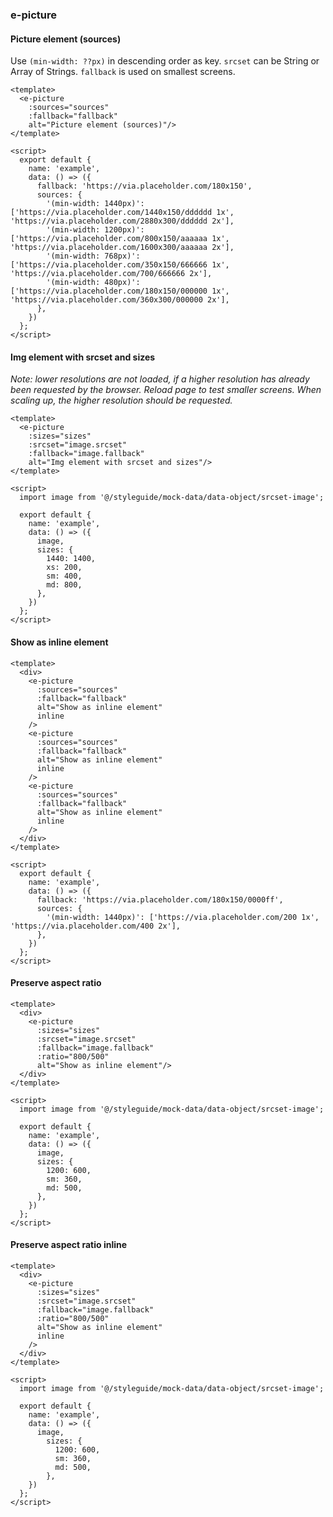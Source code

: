 ### e-picture

#### Picture element (sources)

Use `(min-width: ??px)` in descending order as key. `srcset` can be String or Array of Strings. `fallback` is used on smallest screens.

```vue
<template>
  <e-picture
    :sources="sources"
    :fallback="fallback"
    alt="Picture element (sources)"/>
</template>

<script>
  export default {
    name: 'example',
    data: () => ({
      fallback: 'https://via.placeholder.com/180x150',
      sources: {
        '(min-width: 1440px)': ['https://via.placeholder.com/1440x150/dddddd 1x', 'https://via.placeholder.com/2880x300/dddddd 2x'],
        '(min-width: 1200px)': ['https://via.placeholder.com/800x150/aaaaaa 1x', 'https://via.placeholder.com/1600x300/aaaaaa 2x'],
        '(min-width: 768px)': ['https://via.placeholder.com/350x150/666666 1x', 'https://via.placeholder.com/700/666666 2x'],
        '(min-width: 480px)': ['https://via.placeholder.com/180x150/000000 1x', 'https://via.placeholder.com/360x300/000000 2x'],
      },
    })
  };
</script>
```

#### Img element with srcset and sizes

*Note: lower resolutions are not loaded, if a higher resolution has already been requested by the browser. Reload page to test smaller screens. When scaling up, the higher resolution should be requested.*

```vue
<template>
  <e-picture
    :sizes="sizes"
    :srcset="image.srcset"
    :fallback="image.fallback"
    alt="Img element with srcset and sizes"/>
</template>

<script>
  import image from '@/styleguide/mock-data/data-object/srcset-image';
  
  export default {
    name: 'example',
    data: () => ({
      image,
      sizes: {
        1440: 1400,
        xs: 200,
        sm: 400,
        md: 800,
      },
    })
  };
</script>
```

#### Show as inline element
```vue
<template>
  <div>
    <e-picture
      :sources="sources"
      :fallback="fallback"
      alt="Show as inline element"
      inline
    />
    <e-picture
      :sources="sources"
      :fallback="fallback"
      alt="Show as inline element"
      inline
    />
    <e-picture
      :sources="sources"
      :fallback="fallback"
      alt="Show as inline element"
      inline
    />
  </div>
</template>

<script>
  export default {
    name: 'example',
    data: () => ({
      fallback: 'https://via.placeholder.com/180x150/0000ff',
      sources: {
        '(min-width: 1440px)': ['https://via.placeholder.com/200 1x', 'https://via.placeholder.com/400 2x'],
      },
    })
  };
</script>
```

#### Preserve aspect ratio
```vue
<template>
  <div>
    <e-picture
      :sizes="sizes"
      :srcset="image.srcset"
      :fallback="image.fallback"
      :ratio="800/500"
      alt="Show as inline element"/>
  </div>
</template>

<script>
  import image from '@/styleguide/mock-data/data-object/srcset-image';

  export default {
    name: 'example',
    data: () => ({
      image,
      sizes: {
        1200: 600,
        sm: 360,
        md: 500,
      },
    })
  };
</script>
```

#### Preserve aspect ratio inline
```vue
<template>
  <div>
    <e-picture
      :sizes="sizes"
      :srcset="image.srcset"
      :fallback="image.fallback"
      :ratio="800/500"
      alt="Show as inline element"
      inline
    />
  </div>
</template>

<script>
  import image from '@/styleguide/mock-data/data-object/srcset-image';

  export default {
    name: 'example',
    data: () => ({
      image,
        sizes: {
          1200: 600,
          sm: 360,
          md: 500,
        },
    })
  };
</script>
```
